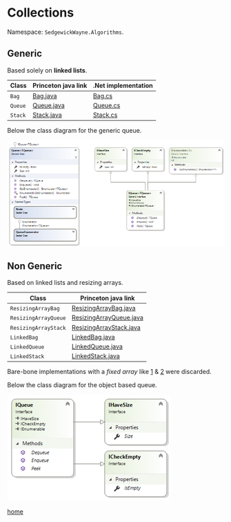 # Collections

Namespace: `SedgewickWayne.Algorithms`.

## Generic

Based solely on **linked lists**.

Class | Princeton java link | .Net implementation
--- | --- | ---
`Bag` | [Bag.java](https://algs4.cs.princeton.edu/13stacks/Bag.java.html) | [Bag.cs](../src/Collections/Generic/Bag.cs)
`Queue` | [Queue.java](https://algs4.cs.princeton.edu/13stacks/Queue.java.html) | [Queue.cs](../src/Collections/Generic/Queue.cs)
`Stack` | [Stack.java](https://algs4.cs.princeton.edu/13stacks/Stack.java.html) | [Stack.cs](../src/Collections/Generic/Stack.cs)

Below the class diagram for the generic queue.

![IQueue<T>](IQueue{T}.png)

## Non Generic

Based on linked lists and resizing arrays.

Class | Princeton java link
--- | ---
`ResizingArrayBag` | [ResizingArrayBag.java](https://algs4.cs.princeton.edu/13stacks/ResizingArrayBag.java.html) | [ResizingArrayBag.cs](../src/Collections/NonGeneric/ResizingArrayBag.cs)
`ResizingArrayQueue` | [ResizingArrayQueue.java](https://algs4.cs.princeton.edu/13stacks/ResizingArrayQueue.java.html) | [ResizingArrayQueue.cs](../src/Collections/NonGeneric/ResizingArrayQueue.cs)
`ResizingArrayStack` | [ResizingArrayStack.java](https://algs4.cs.princeton.edu/13stacks/ResizingArrayStack.java.html) | [ResizingArrayStack.cs](../src/Collections/NonGeneric/ResizingArrayStack.cs)
`LinkedBag` | [LinkedBag.java](https://algs4.cs.princeton.edu/13stacks/LinkedBag.java.html) | [LinkedBag.cs](../src/Collections/NonGeneric/LinkedBag.cs)
`LinkedQueue` | [LinkedQueue.java](https://algs4.cs.princeton.edu/13stacks/LinkedQueue.java.html) | [LinkedQueue.cs](../src/Collections/NonGeneric/LinkedQueue.cs)
`LinkedStack` | [LinkedStack.java](https://algs4.cs.princeton.edu/13stacks/LinkedStack.java.html) | [LinkedStack.cs](../src/Collections/NonGeneric/LinkedStack.cs)

Bare-bone implementations with a _fixed array_ like [1] & [2] were discarded.

Below the class diagram for the object based queue.

![IQueue](IQueue.png)

[1]: https://algs4.cs.princeton.edu/13stacks/FixedCapacityStackOfStrings.java.html
[2]: https://algs4.cs.princeton.edu/13stacks/FixedCapacityStack.java.html

[home](../README.md#pages)